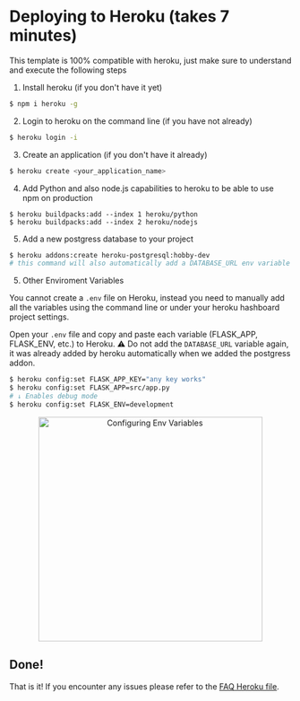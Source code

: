 # Deploying to Heroku (takes 7 minutes)

This template is 100% compatible with heroku, just make sure to understand and execute the following steps

1. Install heroku (if you don't have it yet)
```sh
$ npm i heroku -g
```

2. Login to heroku on the command line (if you have not already)
```sh
$ heroku login -i
```

3. Create an application (if you don't have it already)
```sh
$ heroku create <your_application_name>
```

4. Add Python and also node.js capabilities to heroku to be able to use npm on production
```
$ heroku buildpacks:add --index 1 heroku/python
$ heroku buildpacks:add --index 2 heroku/nodejs
```

5. Add a new postgress database to your project
```bash
$ heroku addons:create heroku-postgresql:hobby-dev
# this command will also automatically add a DATABASE_URL env variable with the Postgress database url
```

5. Other Enviroment Variables

You cannot create a `.env` file on Heroku, instead you need to manually add all the variables using the command line or under your heroku hashboard project settings.

Open your `.env` file and copy and paste each variable (FLASK_APP, FLASK_ENV, etc.) to Heroku. ⚠️ Do not add the `DATABASE_URL` variable again, it was already added by heroku automatically when we added the postgress addon.

```bash
$ heroku config:set FLASK_APP_KEY="any key works"
$ heroku config:set FLASK_APP=src/app.py
# ↓ Enables debug mode
$ heroku config:set FLASK_ENV=development 
```

<p align="center">
<img width="400px" alt="Configuring Env Variables" src="https://github.com/4GeeksAcademy/flask-rest-hello/blob/master/docs/assets/env_variables.gif?raw=true" />
</p>

## Done!

That is it! If you encounter any issues please refer to the [FAQ Heroku file](./FAQ_HEROKU.md).